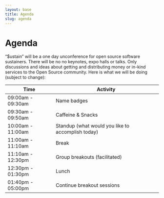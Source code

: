 ```yaml
---
layout: base
title: Agenda
slug: agenda
---
```


# Agenda

“$ustain” will be a one day unconference for open source software sustainers.
There will be no no keynotes, expo halls or talks. Only discussions and ideas
about getting and distributing money or in-kind services to the Open Source
community. Here is what we will be doing (subject to change):

<div class="table-responsive">
  <table class="table table-hover table-striped table-bordered">
    <thead>
      <tr>
        <th>Time</th>
        <th>Activity</th>
      </tr>
    </thead>
    <tbody>
      <tr>
        <td>09:00am - 09:30am</td>
        <td>Name badges</td>
      </tr>
      <tr>
        <td>09:30am - 09:50am</td>
        <td>Caffeine &amp; Snacks</td>
      </tr>
      <tr>
        <td>10:00am - 11:00am</td>
        <td>Standup (what would you like to accomplish today)</td>
      </tr>
      <tr>
        <td>11:00am -  11:10am</td>
        <td>Break</td>
      </tr>
      <tr>
        <td>11:10am - 12:30pm</td>
        <td>Group breakouts (facilitated)</td>
      </tr>
      <tr>
        <td>12:30pm - 01:30pm</td>
        <td>Lunch</td>
      </tr>
      <tr>
        <td>01:40pm - 05:00pm</td>
        <td>Continue breakout sessions</td>
      </tr>
    </tbody>
  </table>
</div>

